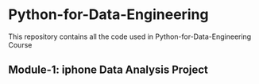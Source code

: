 # Python-for-Data-Engineering

This repository contains all the code used in Python-for-Data-Engineering Course

## Module-1: iphone Data Analysis Project 
